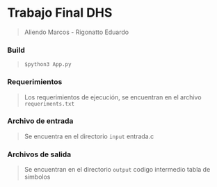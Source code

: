 # Trabajo Final DHS
> Aliendo Marcos - Rigonatto Eduardo


### Build
> `$python3 App.py`

### Requerimientos
> Los requerimientos de ejecución, se encuentran en el archivo `requeriments.txt`

### Archivo de entrada
> Se encuentra en el directorio `input`
> entrada.c

### Archivos de salida
> Se encuentran en el directorio `output`
> codigo intermedio
> tabla de simbolos